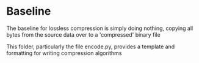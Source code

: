 # Baseline

The baseline for lossless compression is simply doing nothing, copying all bytes from the source data over to a 'compressed' binary file

This folder, particularly the file encode.py, provides a template and formatting for writing compression algorithms
